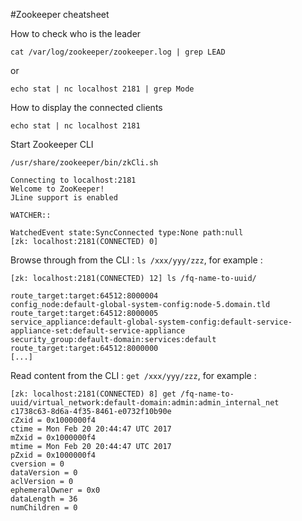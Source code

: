 #Zookeeper cheatsheet

How to check who is the leader
```
cat /var/log/zookeeper/zookeeper.log | grep LEAD
```
or
```
echo stat | nc localhost 2181 | grep Mode
```
How to display the connected clients 
```
echo stat | nc localhost 2181
```

Start Zookeeper CLI 
```
/usr/share/zookeeper/bin/zkCli.sh
```
```
Connecting to localhost:2181
Welcome to ZooKeeper!
JLine support is enabled

WATCHER::

WatchedEvent state:SyncConnected type:None path:null
[zk: localhost:2181(CONNECTED) 0]
```

Browse through from the CLI : `ls /xxx/yyy/zzz`, for example : 
```
[zk: localhost:2181(CONNECTED) 12] ls /fq-name-to-uuid/

route_target:target:64512:8000004
config_node:default-global-system-config:node-5.domain.tld
route_target:target:64512:8000005
service_appliance:default-global-system-config:default-service-appliance-set:default-service-appliance
security_group:default-domain:services:default
route_target:target:64512:8000000
[...]
```

Read content from the CLI : `get /xxx/yyy/zzz`, for example :
```
[zk: localhost:2181(CONNECTED) 8] get /fq-name-to-uuid/virtual_network:default-domain:admin:admin_internal_net
c1738c63-8d6a-4f35-8461-e0732f10b90e
cZxid = 0x1000000f4
ctime = Mon Feb 20 20:44:47 UTC 2017
mZxid = 0x1000000f4
mtime = Mon Feb 20 20:44:47 UTC 2017
pZxid = 0x1000000f4
cversion = 0
dataVersion = 0
aclVersion = 0
ephemeralOwner = 0x0
dataLength = 36
numChildren = 0
```


